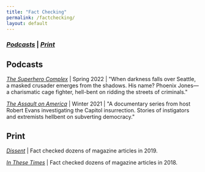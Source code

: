 ```yaml
---
title: "Fact Checking"
permalink: /factchecking/
layout: default
---
```

### *[Podcasts](#Podcasts)* \| *[Print](#Print)*


## <a name="Podcasts"><a/>Podcasts

*[The Superhero Complex](https://open.spotify.com/show/00Gez4EcupwNWA19boWYcq?si=0d713fa3a88c400f&nd=1)* \| Spring 2022 \| "When darkness falls over Seattle, a masked crusader emerges from the shadows. His name? Phoenix Jones—a charismatic cage fighter, hell-bent on ridding the streets of criminals."

*[The Assault on America](https://podcasts.apple.com/us/podcast/the-assault-on-america/id1583994242)* \| Winter 2021 \| "A documentary series from host Robert Evans investigating the Capitol insurrection. Stories of instigators and extremists hellbent on subverting democracy."

## <a name="Print"><a/>Print

*[Dissent](https://www.dissentmagazine.org/issue/summer-2019)* \| Fact checked dozens of magazine articles in 2019.

*[In These Times](https://inthesetimes.com/)* \| Fact checked dozens of magazine articles in 2018.
